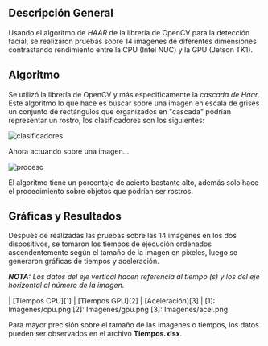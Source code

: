## Descripción General

  Usando el algoritmo de *HAAR* de la librería de OpenCV para la detección facial, se realizaron pruebas sobre 14 imagenes de diferentes dimensiones contrastando rendimiento entre la CPU (Intel NUC) y la GPU (Jetson TK1).

## Algoritmo

  Se utilizó la librería de OpenCV y más especificamente la _cascada de Haar_. Este algoritmo lo que hace es buscar sobre una imagen en escala de grises un conjunto de rectángulos que organizados en "cascada" podrían representar un rostro, los clasificadores son los siguientes:

  ![clasificadores](http://ironsistem.com/media/images/1_fl2yzEM..width-800.jpg "clasificadores")

  Ahora actuando sobre una imagen...

  ![proceso](http://robologs.net/wp-content/uploads/2014/05/haarcascade-300x300.jpg "proceso")

  El algoritmo tiene un porcentaje de acierto bastante alto, además solo hace el procedimiento sobre objetos que podrían ser rostros.

## Gráficas y Resultados

  Después de realizadas las pruebas sobre las 14 imagenes en los dos dispositivos, se tomaron los tiempos de ejecución ordenados ascendentemente según el tamaño de la imagen en pixeles, luego se generaron gráficas de tiempos y aceleración.

  _**NOTA:**_ _Los datos del eje vertical hacen referencia al tiempo (s) y los del eje horizontal al número de la imagen._



  | [Tiempos CPU][1]  | [Tiempos GPU][2] |   [Aceleración][3] |
  [1]: Imagenes/cpu.png
  [2]: Imagenes/gpu.png
  [3]: Imagenes/acel.png


Para mayor precisión sobre el tamaño de las imagenes o tiempos, los datos pueden ser observados en el archivo **Tiempos.xlsx**.
